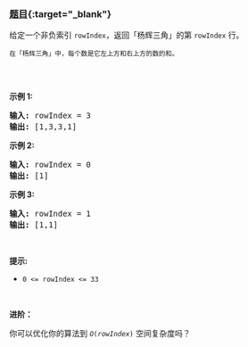 ### [题目](https://leetcode.cn/problems/pascals-triangle-ii/){:target="_blank"}

<p>给定一个非负索引 <code>rowIndex</code>，返回「杨辉三角」的第 <code>rowIndex</code><em> </em>行。</p>

<p><small>在「杨辉三角」中，每个数是它左上方和右上方的数的和。</small></p>

<p><img alt="" src="https://pic.leetcode-cn.com/1626927345-DZmfxB-PascalTriangleAnimated2.gif" /></p>

<p> </p>

<p><strong>示例 1:</strong></p>

<pre>
<strong>输入:</strong> rowIndex = 3
<strong>输出:</strong> [1,3,3,1]
</pre>

<p><strong>示例 2:</strong></p>

<pre>
<strong>输入:</strong> rowIndex = 0
<strong>输出:</strong> [1]
</pre>

<p><strong>示例 3:</strong></p>

<pre>
<strong>输入:</strong> rowIndex = 1
<strong>输出:</strong> [1,1]
</pre>

<p> </p>

<p><strong>提示:</strong></p>

<ul>
	<li><code>0 <= rowIndex <= 33</code></li>
</ul>

<p> </p>

<p><strong>进阶：</strong></p>

<p>你可以优化你的算法到 <code><em>O</em>(<i>rowIndex</i>)</code> 空间复杂度吗？</p>
